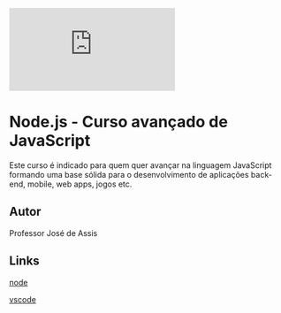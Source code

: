 ![GitHub](https://img.shields.io/github/license/professorjosedeassis/node.js)
# Node.js - Curso avançado de JavaScript
Este curso é indicado para quem quer avançar na linguagem JavaScript formando uma base sólida para o desenvolvimento de aplicações back-end, mobile, web apps, jogos etc.
## Autor
Professor José de Assis
## Links
[node](https://nodejs.org/en/)

[vscode](https://code.visualstudio.com/)
